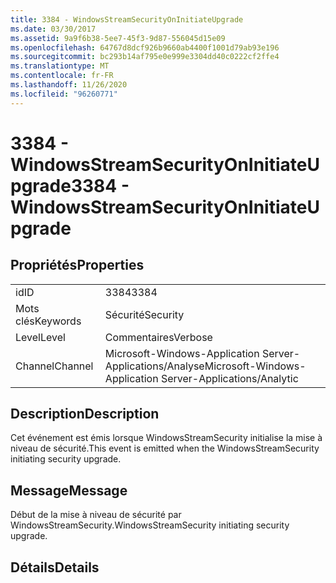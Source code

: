 ```yaml
---
title: 3384 - WindowsStreamSecurityOnInitiateUpgrade
ms.date: 03/30/2017
ms.assetid: 9a9f6b38-5ee7-45f3-9d87-556045d15e09
ms.openlocfilehash: 64767d8dcf926b9660ab4400f1001d79ab93e196
ms.sourcegitcommit: bc293b14af795e0e999e3304dd40c0222cf2ffe4
ms.translationtype: MT
ms.contentlocale: fr-FR
ms.lasthandoff: 11/26/2020
ms.locfileid: "96260771"
---
```

# <a name="3384---windowsstreamsecurityoninitiateupgrade"></a><span data-ttu-id="fc591-102">3384 - WindowsStreamSecurityOnInitiateUpgrade</span><span class="sxs-lookup"><span data-stu-id="fc591-102">3384 - WindowsStreamSecurityOnInitiateUpgrade</span></span>

## <a name="properties"></a><span data-ttu-id="fc591-103">Propriétés</span><span class="sxs-lookup"><span data-stu-id="fc591-103">Properties</span></span>  
  
|||  
|-|-|  
|<span data-ttu-id="fc591-104">id</span><span class="sxs-lookup"><span data-stu-id="fc591-104">ID</span></span>|<span data-ttu-id="fc591-105">3384</span><span class="sxs-lookup"><span data-stu-id="fc591-105">3384</span></span>|  
|<span data-ttu-id="fc591-106">Mots clés</span><span class="sxs-lookup"><span data-stu-id="fc591-106">Keywords</span></span>|<span data-ttu-id="fc591-107">Sécurité</span><span class="sxs-lookup"><span data-stu-id="fc591-107">Security</span></span>|  
|<span data-ttu-id="fc591-108">Level</span><span class="sxs-lookup"><span data-stu-id="fc591-108">Level</span></span>|<span data-ttu-id="fc591-109">Commentaires</span><span class="sxs-lookup"><span data-stu-id="fc591-109">Verbose</span></span>|  
|<span data-ttu-id="fc591-110">Channel</span><span class="sxs-lookup"><span data-stu-id="fc591-110">Channel</span></span>|<span data-ttu-id="fc591-111">Microsoft-Windows-Application Server-Applications/Analyse</span><span class="sxs-lookup"><span data-stu-id="fc591-111">Microsoft-Windows-Application Server-Applications/Analytic</span></span>|  
  
## <a name="description"></a><span data-ttu-id="fc591-112">Description</span><span class="sxs-lookup"><span data-stu-id="fc591-112">Description</span></span>  

 <span data-ttu-id="fc591-113">Cet événement est émis lorsque WindowsStreamSecurity initialise la mise à niveau de sécurité.</span><span class="sxs-lookup"><span data-stu-id="fc591-113">This event is emitted when the WindowsStreamSecurity initiating security upgrade.</span></span>  
  
## <a name="message"></a><span data-ttu-id="fc591-114">Message</span><span class="sxs-lookup"><span data-stu-id="fc591-114">Message</span></span>  

 <span data-ttu-id="fc591-115">Début de la mise à niveau de sécurité par WindowsStreamSecurity.</span><span class="sxs-lookup"><span data-stu-id="fc591-115">WindowsStreamSecurity initiating security upgrade.</span></span>  
  
## <a name="details"></a><span data-ttu-id="fc591-116">Détails</span><span class="sxs-lookup"><span data-stu-id="fc591-116">Details</span></span>

